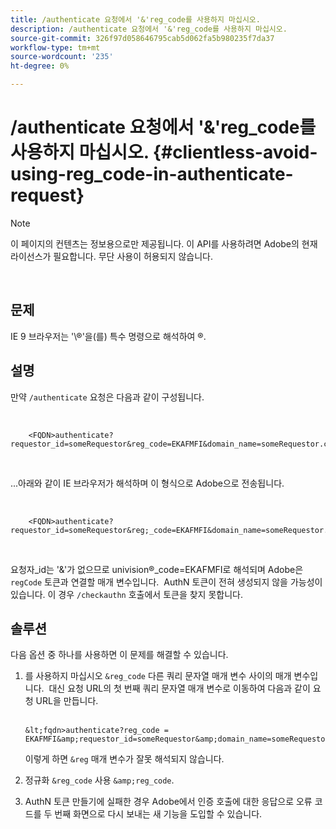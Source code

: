 ```yaml
---
title: /authenticate 요청에서 '&'reg_code를 사용하지 마십시오.
description: /authenticate 요청에서 '&'reg_code를 사용하지 마십시오.
source-git-commit: 326f97d058646795cab5d062fa5b980235f7da37
workflow-type: tm+mt
source-wordcount: '235'
ht-degree: 0%

---
```



# /authenticate 요청에서 &#39;&amp;&#39;reg_code를 사용하지 마십시오. {#clientless-avoid-using-reg_code-in-authenticate-request}

>[!NOTE]
>
>이 페이지의 컨텐츠는 정보용으로만 제공됩니다. 이 API를 사용하려면 Adobe의 현재 라이선스가 필요합니다. 무단 사용이 허용되지 않습니다.

</br>



## 문제

IE 9 브라우저는 &#39;\®&#39;을(를) 특수 명령으로 해석하여 ®. 

## 설명

만약 `/authenticate` 요청은 다음과 같이 구성됩니다.

 

```
    <FQDN>authenticate? requestor_id=someRequestor&reg_code=EKAFMFI&domain_name=someRequestor.com&noflash=true&mso_id=someMvpd&redirect_url=someRequestor.redirect.url.html
```
 

...아래와 같이 IE 브라우저가 해석하며 이 형식으로 Adobe으로 전송됩니다.

 

```
    <FQDN>authenticate?requestor_id=someRequestor&reg;_code=EKAFMFI&domain_name=someRequestor.com&noflash=true&mso_id=someMvpd&redirect_url=someRequestor.redirect.url.html
```
 

요청자\_id는 &#39;&amp;&#39;가 없으므로 univision®\_code=EKAFMFI로 해석되며 Adobe은 `regCode` 토큰과 연결할 매개 변수입니다.  AuthN 토큰이 전혀 생성되지 않을 가능성이 있습니다. 이 경우 `/checkauthn` 호출에서 토큰을 찾지 못합니다.



## 솔루션

다음 옵션 중 하나를 사용하면 이 문제를 해결할 수 있습니다.

1. 를 사용하지 마십시오 `&reg_code` 다른 쿼리 문자열 매개 변수 사이의 매개 변수입니다.  대신 요청 URL의 첫 번째 쿼리 문자열 매개 변수로 이동하여 다음과 같이 요청 URL을 만듭니다.\
    

       &lt;fqdn>authenticate?reg_code = EKAFMFI&amp;requestor_id=someRequestor&amp;domain_name=someRequestor.com&amp;noflash=true&amp;mso_id=someMvpd&amp;redirect_url=someRequestor.redirect.url.html
   

   이렇게 하면 `&reg` 매개 변수가 잘못 해석되지 않습니다.

1. 정규화 `&reg_code` 사용 `&amp;reg_code`.

1. AuthN 토큰 만들기에 실패한 경우 Adobe에서 인증 호출에 대한 응답으로 오류 코드를 두 번째 화면으로 다시 보내는 새 기능을 도입할 수 있습니다.

